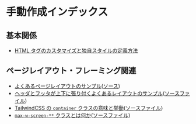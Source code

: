 # 手動作成インデックス

## 基本関係

- [HTML タグのカスタマイズと独自スタイルの定義方法](customize-default-tag-stayle.html)

## ページレイアウト・フレーミング関連

- [よくあるページレイアウトのサンプル](layout/basic-layout.html)([ソース](https://github.com/tettekete/tailwindcss-test-with-cli/blob/main/docs/layout/basic-layout.html))
- [ヘッダとフッタが上下に張り付くよくあるレイアウトのサンプル](layout/fixed-header-footer.html)([ソースファイル](https://github.com/tettekete/tailwindcss-test-with-cli/blob/main/docs/layout/fixed-header-footer.html))
- [TailwindCSS の `container` クラスの意味と挙動](layout/container.html)([ソースファイル](https://github.com/tettekete/tailwindcss-test-with-cli/blob/main/docs/layout/container.html))
- [`max-w-screen-**` クラスとは何か](layout/max-w-screen-xx.html)([ソースファイル](https://github.com/tettekete/tailwindcss-test-with-cli/blob/main/docs/layout/max-w-screen-xx.html))

